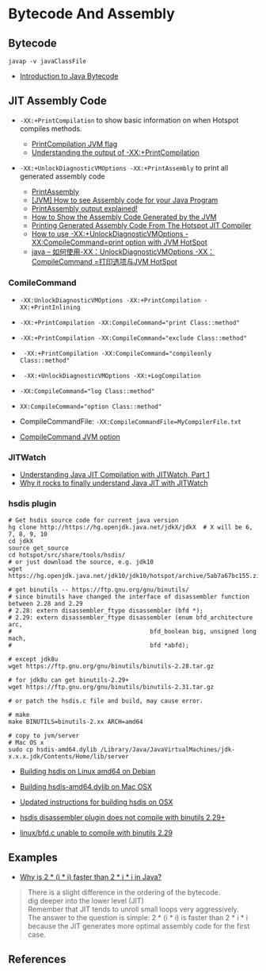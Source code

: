 # Bytecode And Assembly

## Bytecode
```shell
javap -v javaClassFile
```
* [Introduction to Java Bytecode](https://dzone.com/articles/introduction-to-java-bytecode)

## JIT Assembly Code
* `-XX:+PrintCompilation` to show basic information on when Hotspot compiles methods.
  - [PrintCompilation JVM flag](https://blog.joda.org/2011/08/printcompilation-jvm-flag.html)
  - [Understanding the output of -XX:+PrintCompilation](https://stackoverflow.com/questions/13086690/understanding-the-output-of-xxprintcompilation)
  
* `-XX:+UnlockDiagnosticVMOptions -XX:+PrintAssembly` to print all generated assembly code
  - [PrintAssembly](https://wiki.openjdk.java.net/display/HotSpot/PrintAssembly)
  - [[JVM] How to see Assembly code for your Java Program](https://www.ashishpaliwal.com/blog/2013/05/jvm-how-to-see-assembly-code-for-your-java-program/)
  - [PrintAssembly output explained!](http://jpbempel.blogspot.com/2015/12/printassembly-output-explained.html)
  - [How to Show the Assembly Code Generated by the JVM](https://www.beyondjava.net/show-assembly-code-generated-jvm)
  - [Printing Generated Assembly Code From The Hotspot JIT Compiler](https://mechanical-sympathy.blogspot.com/2013/06/printing-generated-assembly-code-from.html)
  - [How to use -XX:+UnlockDiagnosticVMOptions -XX:CompileCommand=print option with JVM HotSpot](https://stackoverflow.com/questions/9341083/how-to-use-xxunlockdiagnosticvmoptions-xxcompilecommand-print-option-with-j)
  - [java – 如何使用-XX：UnlockDiagnosticVMOptions -XX：CompileCommand =打印选项与JVM HotSpot](https://codeday.me/bug/20180728/206204.html)

### ComileCommand
* `-XX:UnlockDiagnosticVMOptions -XX:+PrintCompilation -XX:+PrintInlining`
* `-XX:+PrintCompilation -XX:CompileCommand="print Class::method"`
* `-XX:+PrintCompilation -XX:CompileCommand="exclude Class::method"`
* ` -XX:+PrintCompilation -XX:CompileCommand="compileonly Class::method"`
* ` -XX:+UnlockDiagnosticVMOptions -XX:+LogCompilation`
* `-XX:CompileCommand="log Class::method"`
* `XX:CompileCommand="option Class::method"`
*  CompileCommandFile: `-XX:CompileCommandFile=MyCompilerFile.txt`

* [CompileCommand JVM option](http://jpbempel.blogspot.com/2016/03/compilecommand-jvm-option.html)

### JITWatch

* [Understanding Java JIT Compilation with JITWatch, Part 1](https://www.oracle.com/technetwork/articles/java/architect-evans-pt1-2266278.html)
* [Why it rocks to finally understand Java JIT with JITWatch](https://zeroturnaround.com/rebellabs/why-it-rocks-to-finally-understand-java-jit-with-jitwatch/)


### hsdis plugin
```shell
# Get hsdis source code for current java version
hg clone http://https://hg.openjdk.java.net/jdkX/jdkX  # X will be 6, 7, 8, 9, 10
cd jdkX
source get_source
cd hotspot/src/share/tools/hsdis/
# or just download the source, e.g. jdk10
wget https://hg.openjdk.java.net/jdk10/jdk10/hotspot/archive/5ab7a67bc155.zip/src/share/tools/hsdis/

# get binutils -- https://ftp.gnu.org/gnu/binutils/
# since binutils have changed the interface of disassembler function between 2.28 and 2.29
# 2.28: extern disassembler_ftype disassembler (bfd *);
# 2.29: extern disassembler_ftype disassembler (enum bfd_architecture arc,
#                                       bfd_boolean big, unsigned long mach,
#                                       bfd *abfd);

# except jdk8u
wget https://ftp.gnu.org/gnu/binutils/binutils-2.28.tar.gz

# for jdk8u can get binutils-2.29+
wget https://ftp.gnu.org/gnu/binutils/binutils-2.31.tar.gz

# or patch the hsdis.c file and build, may cause error.

# make
make BINUTILS=binutils-2.xx ARCH=amd64

# copy to jvm/server
# Mac OS x
sudo cp hsdis-amd64.dylib /Library/Java/JavaVirtualMachines/jdk-x.x.x.jdk/Contents/Home/lib/server
```
* [Building hsdis on Linux amd64 on Debian](https://www.chrisnewland.com/building-hsdis-on-linux-amd64-on-debian-369)
* [Building hsdis-amd64.dylib on Mac OSX](https://www.chrisnewland.com/building-hsdis-amd64dylib-on-mac-osx-376)
* [Updated instructions for building hsdis on OSX](https://www.chrisnewland.com/updated-instructions-for-building-hsdis-on-osx-417)

* [hsdis disassembler plugin does not compile with binutils 2.29+](https://bugs.openjdk.java.net/browse/JDK-8191006)
* [linux/bfd.c unable to compile with binutils 2.29](https://github.com/google/honggfuzz/issues/162)

## Examples

* [Why is 2 * (i * i) faster than 2 * i * i in Java?](https://stackoverflow.com/questions/53452713/why-is-2-i-i-faster-than-2-i-i-in-java)

> There is a slight difference in the ordering of the bytecode.  
> dig deeper into the lower level (JIT)  
> Remember that JIT tends to unroll small loops very aggressively.   
> The answer to the question is simple: 2 * (i * i) is faster than 2 * i * i because the JIT generates more optimal assembly code for the first case.


## References

